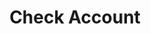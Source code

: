---
title: Check Account
excerpt: Checking account for validity.
api:
  file: market.json
  operationId: accountsPurchasing.check
hidden: false
---